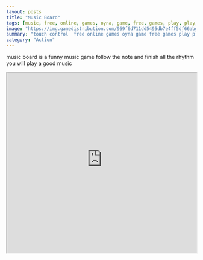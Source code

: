 ```yaml
---
layout: posts
title: "Music Board"
tags: [music, free, online, games, oyna, game, free, games, play, play, games]
image: "https://img.gamedistribution.com/969f6d711dd5495db7e4ff5df66abd81.jpg"
summary: "touch control  free online games oyna game free games play play games"
category: "Action"
---
```


music board is a funny music game follow the note and finish all the rhythm you will play a good music

<iframe width="100%" height="480px;" src="https://html5.gamedistribution.com/969f6d711dd5495db7e4ff5df66abd81/"></iframe>